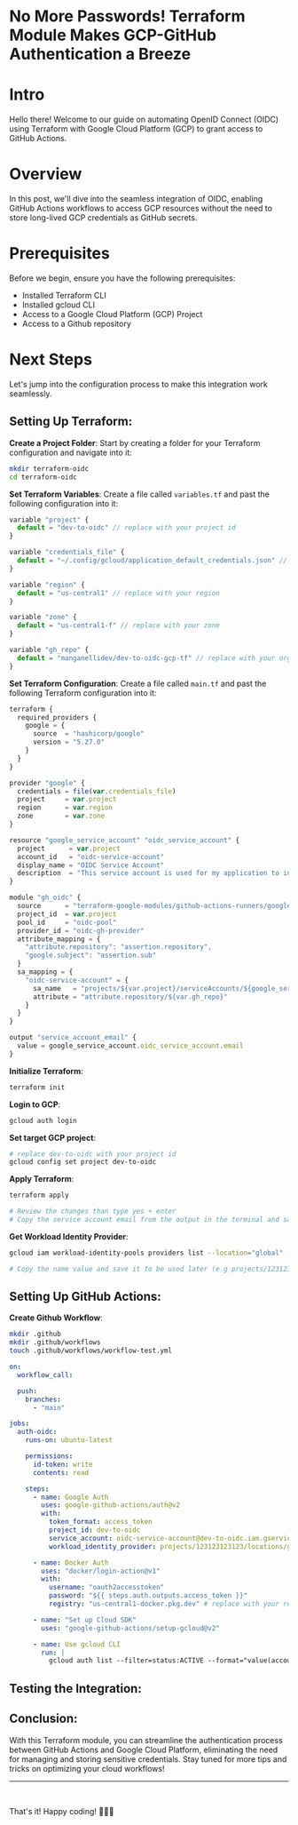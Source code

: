 # No More Passwords! Terraform Module Makes GCP-GitHub Authentication a Breeze

# Intro

Hello there! Welcome to our guide on automating OpenID Connect (OIDC) using Terraform with Google Cloud Platform (GCP) to grant access to GitHub Actions.

# Overview

In this post, we'll dive into the seamless integration of OIDC, enabling GitHub Actions workflows to access GCP resources without the need to store long-lived GCP credentials as GitHub secrets.

# Prerequisites

Before we begin, ensure you have the following prerequisites:

- Installed Terraform CLI
- Installed gcloud CLI
- Access to a Google Cloud Platform (GCP) Project
- Access to a Github repository

# Next Steps

Let's jump into the configuration process to make this integration work seamlessly.

## Setting Up Terraform:

**Create a Project Folder**: Start by creating a folder for your Terraform configuration and navigate into it:

```bash
mkdir terraform-oidc
cd terraform-oidc
```

**Set Terraform Variables**: Create a file called `variables.tf` and past the following configuration into it:

```js
variable "project" {
  default = "dev-to-oidc" // replace with your project id
}

variable "credentials_file" {
  default = "~/.config/gcloud/application_default_credentials.json" // replace with your credentials path
}

variable "region" {
  default = "us-central1" // replace with your region
}

variable "zone" {
  default = "us-central1-f" // replace with your zone
}

variable "gh_repo" {
  default = "manganellidev/dev-to-oidc-gcp-tf" // replace with your organization/repository
}
```

**Set Terraform Configuration**: Create a file called `main.tf` and past the following Terraform configuration into it:

```js
terraform {
  required_providers {
    google = {
      source  = "hashicorp/google"
      version = "5.27.0"
    }
  }
}

provider "google" {
  credentials = file(var.credentials_file)
  project     = var.project
  region      = var.region
  zone        = var.zone
}

resource "google_service_account" "oidc_service_account" {
  project      = var.project
  account_id   = "oidc-service-account"
  display_name = "OIDC Service Account"
  description  = "This service account is used for my application to interact with Google Cloud services."
}

module "gh_oidc" {
  source      = "terraform-google-modules/github-actions-runners/google//modules/gh-oidc"
  project_id  = var.project
  pool_id     = "oidc-pool"
  provider_id = "oidc-gh-provider"
  attribute_mapping = {
    "attribute.repository": "assertion.repository",
    "google.subject": "assertion.sub"
  }
  sa_mapping = {
    "oidc-service-account" = {
      sa_name   = "projects/${var.project}/serviceAccounts/${google_service_account.oidc_service_account.email}"
      attribute = "attribute.repository/${var.gh_repo}"
    }
  }
}

output "service_account_email" {
  value = google_service_account.oidc_service_account.email
}
```

**Initialize Terraform**:

```bash
terraform init
```

**Login to GCP**:

```bash
gcloud auth login
```

**Set target GCP project**:

```bash
# replace dev-to-oidc with your project id
gcloud config set project dev-to-oidc
```

**Apply Terraform**:

```bash
terraform apply

# Review the changes than type yes + enter
# Copy the service account email from the output in the terminal and save it to be used later (e.g oidc-service-account@dev-to-oidc.iam.gserviceaccount.com)
```

**Get Workload Identity Provider**:

```bash
gcloud iam workload-identity-pools providers list --location="global" --workload-identity-pool="oidc-pool"

# Copy the name value and save it to be used later (e.g projects/123123123123/locations/global/workloadIdentityPools/oidc-pool/providers/oidc-gh-provider)
```

## Setting Up GitHub Actions:

**Create Github Workflow**:

```bash
mkdir .github
mkdir .github/workflows
touch .github/workflows/workflow-test.yml
```

```yml
on:
  workflow_call:

  push:
    branches:
      - "main"

jobs:
  auth-oidc:
    runs-on: ubuntu-latest

    permissions:
      id-token: write
      contents: read

    steps:
      - name: Google Auth
        uses: google-github-actions/auth@v2
        with:
          token_format: access_token
          project_id: dev-to-oidc
          service_account: oidc-service-account@dev-to-oidc.iam.gserviceaccount.com # replace with your service account name
          workload_identity_provider: projects/123123123123/locations/global/workloadIdentityPools/oidc-pool/providers/oidc-gh-provider # replace with your WIF provider name

      - name: Docker Auth
        uses: "docker/login-action@v1"
        with:
          username: "oauth2accesstoken"
          password: "${{ steps.auth.outputs.access_token }}"
          registry: "us-central1-docker.pkg.dev" # replace with your region

      - name: "Set up Cloud SDK"
        uses: "google-github-actions/setup-gcloud@v2"

      - name: Use gcloud CLI
        run: |
          gcloud auth list --filter=status:ACTIVE --format="value(account)"
```

## Testing the Integration:

## Conclusion:

With this Terraform module, you can streamline the authentication process between GitHub Actions and Google Cloud Platform, eliminating the need for managing and storing sensitive credentials. Stay tuned for more tips and tricks on optimizing your cloud workflows!

<hr/>
<br/>

That's it! Happy coding! 🎉🎉🎉
